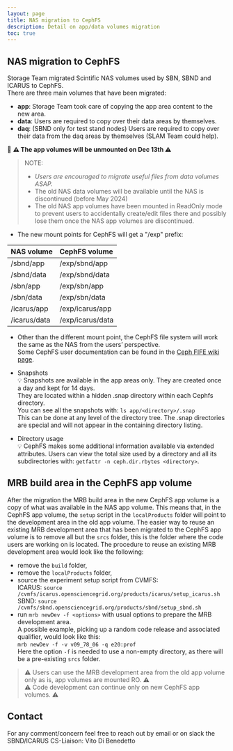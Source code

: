 ```yaml
---
layout: page
title: NAS migration to CephFS
description: Detail on app/data volumes migration
toc: true
---
```


NAS migration to CephFS
------------------------------------------------------------------------------------------------

Storage Team migrated Scintific NAS volumes used by SBN, SBND and ICARUS to CephFS.  
There are three main volumes that have been migrated:
- **app**: Storage Team took care of copying the app area content to the new area.
- **data**: Users are required to copy over their data areas by themselves.
- **daq**: (SBND only for test stand nodes) Users are required to copy over their data from the daq areas by themselves (SLAM Team could help).

📣 **⚠️ The app volumes will be unmounted on Dec 13th ⚠️**

> NOTE:
> - *Users are encouraged to migrate useful files from data volumes ASAP.*  
> - The old NAS data volumes will be available until the NAS is discontinued (before May 2024)  
> - The old NAS app volumes have been mounted in ReadOnly mode to prevent users to accidentally create/edit files there and possibly lose them once the NAS app volumes are discontinued.

- The new mount points for CephFS will get a "/exp" prefix:

NAS volume   | CephFS volume
:------------| :-----------------
/sbnd/app    |  /exp/sbnd/app
/sbnd/data   |  /exp/sbnd/data
/sbn/app     |  /exp/sbn/app
/sbn/data    |  /exp/sbn/data
/icarus/app  |  /exp/icarus/app
/icarus/data |  /exp/icarus/data


- Other than the different mount point, the CephFS file system will work the same as the NAS from the users’ perspective.  
  Some CephFS user documentation can be found in the [Ceph FIFE wiki page](https://fifewiki.fnal.gov/wiki/Ceph).

- Snapshots  
💡 Snapshots are available in the app areas only. They are created once a day and kept for 14 days.  
They are located within a hidden .snap directory within each Cephfs directory.  
You can see all the snapshots with: `ls app/<directory>/.snap`  
This can be done at any level of the directory tree. The .snap directories are special and will not appear in the containing directory listing.

- Directory usage  
💡 CephFS makes some additional information available via extended attributes. Users can view the total size used by a directory and all its subdirectories with: `getfattr -n ceph.dir.rbytes <directory>`.

MRB build area in the CephFS app volume
------------------------------------------------------------------------------------------------

After the migration the MRB build area in the new CephFS app volume is a copy of what was available in the NAS app volume.
This means that, in the CephFS app volume, the `setup` script in the `localProducts` folder will point to the development area in the old app volume.
The easier way to reuse an existing MRB development area that has been migrated to the CephFS app volume is to remove all but the `srcs` folder, this is the folder where the code users are working on is located.
The procedure to reuse an existing MRB development area would look like the following:
- remove the `build` folder,
- remove the `localProducts` folder,
- source the experiment setup script from CVMFS:  
  ICARUS: `source /cvmfs/icarus.opensciencegrid.org/products/icarus/setup_icarus.sh`  
  SBND: `source /cvmfs/sbnd.opensciencegrid.org/products/sbnd/setup_sbnd.sh`
- run `mrb newDev -f <options>` with usual options to prepare the MRB development area.  
A possible example, picking up a random code release and associated qualifier, would look like this:  
`mrb newDev -f -v v09_78_06 -q e20:prof`  
Here the option `-f` is needed to use a non-empty directory, as there will be a pre-existing `srcs` folder.

> ⚠️ Users can use the MRB development area from the old app volume only as is, app volumes are mounted RO. ⚠️  
> ⚠️ Code development can continue only on new CephFS app volumes. ⚠️


Contact
------------------------------------------------------------------------------------------------

For any comment/concern feel free to reach out by email or on slack the SBND/ICARUS CS-Liaison: Vito Di Benedetto
